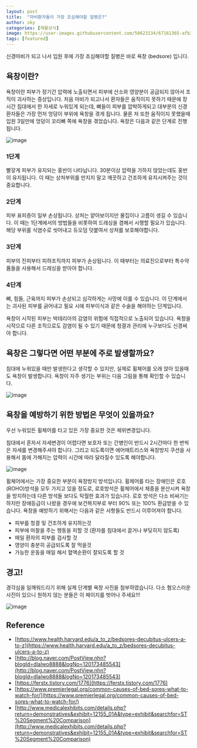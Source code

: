 ```yaml
---
layout: post
title:  "마비환자들이 가장 조심해야할 질병은?"
author: sky
categories: [재활상식]
image: https://user-images.githubusercontent.com/56623134/67161365-afb38d00-f394-11e9-99c7-54ecc7f6f588.png
tags: [featured]
--- 
```

신경마비가 되고 나서 입원 후에 가장 조심해야할 질병은 바로 욕창 (bedsore) 입니다.

## 욕창이란?

욕창이란 피부가 장기간 압력에 노출되면서 피부에 산소와 영양분이 공급되지 않아서 조직이 괴사하는 증상입니다. 처음 마비가 되고나서 환자들은 움직이지 못하기 때문에 장시간 침대에서 한 자세로 누워있게 되는데, 뼈들이 피부를 압박하게되고 대부분의 신경환자들은 가장 먼저 엉덩이 부위에 욕창을 겪게 됩니다. 물론 저 또한 움직이지 못했을때 입원 3일만에 엉덩이 꼬리뼈 쪽에 욕창을 겪었습니다. 
욕창은 다음과 같은 단계로 진행됩니다.

![image](https://user-images.githubusercontent.com/56623134/67161283-f785e480-f393-11e9-8935-c7b72f3f2dc5.png)
 
### 1단계
빨갛게 피부가 유지되는 홍반이 나타납니다. 30분이상 압력을 가하지 않았는데도 홍반이 유지됩니다. 이 때는 상처부위를 만지지 말고 깨끗하고 건조하게 유지시켜주는 것이 중요합니다.

### 2단계
피부 표피층이 일부 손상됩니다. 상처는 얕아보이지만 물집이나 고름이 생길 수 있습니다. 이 때는 1단계에서의 방법들을 비롯하여 드레싱을 겸해서 시행할 필요가 있습니다. 해당 부위를 식염수로 씻어내고 듀오덤 덧붙여서 상처를 보호해야합니다.

### 3단계
피부의 진피부터 피하조직까지 피부가 손상됩니다. 이 때부터는 의료진으로부터 특수약품들을 사용해서 드레싱을 받아야 합니다.

### 4단계
뼈, 힘들, 근육까지 피부가 손상되고 심각하게는 사망에 이를 수 있습니다. 이 단계에서는 괴사된 피부를 긁어내고 필요 시에 피부이식과 같은 수술을 해야하는 단계입니다.
 
욕창이 시작된 피부는 박테리아의 감염의 위험에 직접적으로 노출되어 있습니다. 욕창을 시작으로 다른 조직으로도 감염이 될 수 있기 때문에 청결과 관리에 누구보다도 신경써야 합니다.


## 욕창은 그렇다면 어떤 부분에 주로 발생할까요?
 
침대에 누워있을 때만 발생한다고 생각할 수 있지만, 실제로 휠체어를 오래 앉아 있을때도 욕창이 발생합니다. 욕창이 자주 생기는 부위는 다음 그림을 통해 확인할 수 있습니다.
 
![image](https://user-images.githubusercontent.com/56623134/67161289-04a2d380-f394-11e9-9290-3a954de16049.png)

 
## 욕창을 예방하기 위한 방법은 무엇이 있을까요?
 
우선 누워있든 휠체어를 타고 있든 가장 중요한 것은 체위변경입니다.
 
침대에서 혼자서 자세변경이 어렵다면 보호자  또는 간병인이 반드시 2시간마다 한 번씩은 자세를 변경해주셔야 합니다. 그리고 되도록이면 에어매트리스와 욕창방지 쿠션을 사용해서 몸에 가해지는 압력이 시간에 따라 달라질수 있도록 해야합니다.
 
 ![image](https://user-images.githubusercontent.com/56623134/67161295-15534980-f394-11e9-8866-6b270b32fd76.png)

 
휠체어에서는 가장 중요한 부분이 욕창방지 방석입니다. 휠체어를 타는 장애인은 로호 (ROHO)방석을 모두 가지고 있을 정도로, 로호방석은 휠체어에서 체중을 분산시켜 욕창을 방지하는데 다른 방석들 보다도 탁월한 효과가 있습니다. 로호 방석은 다소 비싸기는 하지만 장애등급이 나왔을 경우에 보건복지부로 부터 90% 또는 100% 환급받을 수 있습니다.
욕창을 예방하기 위해서는 다음과 같은 사항들도 반드시 이루어져야 합니다.
 
 - 피부를 청결 및 건조하게 유지하는것
 - 피부에 마찰을 주는 행동을 피할 것 (환자를 침대에서 끌거나 부딪히지 않도록)
 - 매일 환자의 피부를 검사할 것
 - 영양이 충분히 공급되도록 잘 먹을것
 - 가능한 운동을 매일 해서 혈액순환이 잘되도록 할 것
 
 
## 경고!
경각심을 일깨워드리기 위해 실제 단계별 욕창 사진을 첨부하였습니다. 다소 혐오스러운 사진이 있으니 원하지 않는 분들은 이 페이지를 벗어나 주세요!!!
 
![image](https://user-images.githubusercontent.com/56623134/67161305-23a16580-f394-11e9-9f7b-e2d0c7a255aa.png)

 
## Reference
 - [https://www.health.harvard.edu/a_to_z/bedsores-decubitus-ulcers-a-to-z](https://www.health.harvard.edu/a_to_z/bedsores-decubitus-ulcers-a-to-z)
 - [http://blog.naver.com/PostView.nhn?blogId=dlalwo8888&logNo=120173485543](http://blog.naver.com/PostView.nhn?blogId=dlalwo8888&logNo=120173485543)
 - [https://ferstx.tistory.com/1776](https://ferstx.tistory.com/1776)
 - [https://www.premierlegal.org/common-causes-of-bed-sores-what-to-watch-for/](https://www.premierlegal.org/common-causes-of-bed-sores-what-to-watch-for/)
 - [http://www.medicalexhibits.com/details.php?return=demonstratives&exhibit=12155_01A&type=exhibit&searchfor=ST%20Segment%20Comparison](http://www.medicalexhibits.com/details.php?return=demonstratives&exhibit=12155_01A&type=exhibit&searchfor=ST%20Segment%20Comparison)
